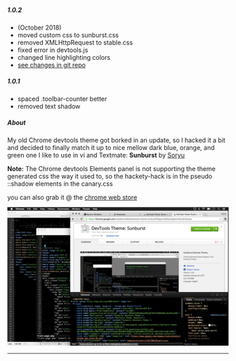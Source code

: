 ##### 1.0.2
  - (October 2018)
  - moved custom css to sunburst.css
  - removed XMLHttpRequest to stable.css
  - fixed error in devtools.js
  - changed line highlighting colors
  - [see changes in git repo](https://code.davidawindham.com/david/sunburst-devtools/)
	
##### 1.0.1
  - spaced .toolbar-counter better
  - removed text shadow    


##### About
My old Chrome devtools theme got borked in an update, so I hacked it a bit and decided to finally match it up to nice mellow dark blue, orange, and green one I like to use in vi and Textmate: **Sunburst** by [Soryu](https://github.com/Soryu)


**Note:** The Chrome devtools Elements panel is not supporting the theme generated css the way it used to, so the hackety-hack is in the pseudo ::shadow elements in the canary.css

you can also grab it @ the [chrome web store](https://chrome.google.com/webstore/detail/devtools-theme-sunburst/fkigcimlehjhpnejpiohmibcidmobcpo)

![alt tag](https://raw.githubusercontent.com/windhamdavid/sunburst-devtools/master/images/sunburst-screen-devtools.png)




*****